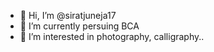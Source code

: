 - 👋 Hi, I’m @siratjuneja17
- 🌱 I’m currently persuing BCA
- 👀 I’m interested in photography, calligraphy..


<!---
siratjuneja17/siratjuneja17 is a ✨ special ✨ repository because its `README.md` (this file) appears on your GitHub profile.
You can click the Preview link to take a look at your changes.
--->
